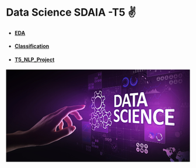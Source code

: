 # Data Science SDAIA -T5 :v:
* #### [EDA](EDA)
* #### [Classification](Classification)
* #### [T5_NLP_Project](T5_NLP_Project)

![What-is-data-science.jpg ](What-is-data-science.jpg )

